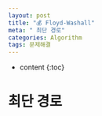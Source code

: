 ```yaml
---
layout: post
title: "💰 Floyd-Washall"
meta: " 최단 경로"
categories: Algorithm
tags: 문제해결
---
```




* content
{:toc}
# 최단 경로

